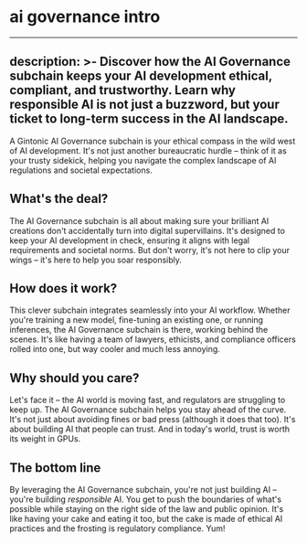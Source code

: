 # ai governance intro



---
description: >-
  Discover how the AI Governance subchain keeps your AI development ethical, 
  compliant, and trustworthy. Learn why responsible AI is not just a buzzword, 
  but your ticket to long-term success in the AI landscape.
---


A Gintonic AI Governance subchain is your ethical compass in the wild west of AI development. It's not just another bureaucratic hurdle – think of it as your trusty sidekick, helping you navigate the complex landscape of AI regulations and societal expectations.

## What's the deal?

The AI Governance subchain is all about making sure your brilliant AI creations don't accidentally turn into digital supervillains. It's designed to keep your AI development in check, ensuring it aligns with legal requirements and societal norms. But don't worry, it's not here to clip your wings – it's here to help you soar responsibly.

## How does it work?

This clever subchain integrates seamlessly into your AI workflow. Whether you're training a new model, fine-tuning an existing one, or running inferences, the AI Governance subchain is there, working behind the scenes. It's like having a team of lawyers, ethicists, and compliance officers rolled into one, but way cooler and much less annoying.

## Why should you care?

Let's face it – the AI world is moving fast, and regulators are struggling to keep up. The AI Governance subchain helps you stay ahead of the curve. It's not just about avoiding fines or bad press (although it does that too). It's about building AI that people can trust. And in today's world, trust is worth its weight in GPUs.

## The bottom line

By leveraging the AI Governance subchain, you're not just building AI – you're building *responsible* AI. You get to push the boundaries of what's possible while staying on the right side of the law and public opinion. It's like having your cake and eating it too, but the cake is made of ethical AI practices and the frosting is regulatory compliance. Yum!
